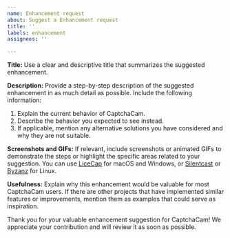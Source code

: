 ```yaml
---
name: Enhancement request
about: Suggest a Enhancement request
title: ''
labels: enhancement
assignees: ''

---
```


**Title:**
Use a clear and descriptive title that summarizes the suggested enhancement.

**Description:**
Provide a step-by-step description of the suggested enhancement in as much detail as possible. Include the following information:

1. Explain the current behavior of CaptchaCam.
2. Describe the behavior you expected to see instead.
3. If applicable, mention any alternative solutions you have considered and why they are not suitable.

**Screenshots and GIFs:**
If relevant, include screenshots or animated GIFs to demonstrate the steps or highlight the specific areas related to your suggestion. You can use [LiceCap](https://www.cockos.com/licecap/) for macOS and Windows, or [Silentcast](https://github.com/colinkeenan/silentcast) or [Byzanz](https://github.com/GNOME/byzanz) for Linux.

**Usefulness:**
Explain why this enhancement would be valuable for most CaptchaCam users. If there are other projects that have implemented similar features or improvements, mention them as examples that could serve as inspiration.

Thank you for your valuable enhancement suggestion for CaptchaCam! We appreciate your contribution and will review it as soon as possible.
